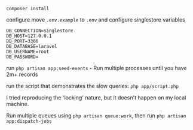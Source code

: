 `composer install`


configure move `.env.example` to `.env` and configure singlestore variables

```dotenv
DB_CONNECTION=singlestore
DB_HOST=127.0.0.1
DB_PORT=3306
DB_DATABASE=laravel
DB_USERNAME=root
DB_PASSWORD=
```

run `php artisan app:seed-events` - Run multiple processes until you have 2m+ records

run the script that demonstrates the slow queries:
`php app/script.php`




I tried reproducing the 'locking' nature, but it doesn't happen on my local machine.

Run multiple queues using `php artisan queue:work`, then run `php artisan app:dispatch-jobs`
